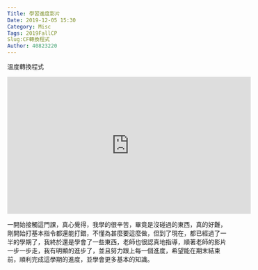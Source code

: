 ```yaml
---
Title: 學習進度影片
Date: 2019-12-05 15:30
Category: Misc
Tags: 2019FallCP
Slug:CF轉換程式
Author: 40823220
---
```

溫度轉換程式

<!-- PELICAN_END_SUMMARY -->

<iframe width="560" height="315" src="https://www.youtube.com/embed/Y3itHUlKP4M" frameborder="0" allow="accelerometer; autoplay; encrypted-media; gyroscope; picture-in-picture" allowfullscreen></iframe>

一開始接觸這門課，真心覺得，我學的很辛苦，畢竟是沒碰過的東西，真的好難，剛開始打基本指令都還能打錯，不懂為甚麼要這麼做，但到了現在，都已經過了一半的學期了，我終於還是學會了一些東西，老師也很認真地指導，順著老師的影片一步一步走，我有明顯的進步了，並且努力跟上每一個進度，希望能在期末結束前，順利完成這學期的進度，並學會更多基本的知識。